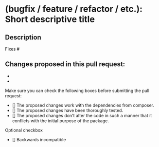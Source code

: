 # (bugfix / feature / refactor / etc.): Short descriptive title

## Description

Fixes #

Changes proposed in this pull request:
-
-
-

Make sure you can check the following boxes before submitting the pull request:
- [] The proposed changes work with the dependencies from composer.
- [] The proposed changes have been thoroughly tested.
- [] The proposed changes don't alter the code in such a manner that it conflicts with the initial purpose of the package.

Optional checkbox
- [] Backwards incompatible
